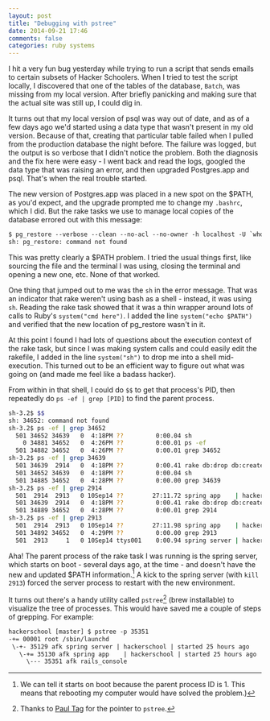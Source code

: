 ```yaml
---
layout: post
title: "Debugging with pstree"
date: 2014-09-21 17:46
comments: false
categories: ruby systems
---
```


I hit a very fun bug yesterday while trying to run a script that sends emails to certain subsets of Hacker Schoolers. When I tried to test the script locally, I discovered that one of the tables of the database, `Batch`, was missing from my local version.  After briefly panicking and making sure that the actual site was still up, I could dig in.

It turns out that my local version of psql was way out of date, and as of a few days ago we'd started using a data type that wasn't present in my old version. Because of that, creating that particular table failed when I pulled from the production database the night before. The failure was logged, but the output is so verbose that I didn't notice the problem. Both the diagnosis and the fix here were easy - I went back and read the logs, googled the data type that was raising an error, and then upgraded Postgres.app and psql. That's when the real trouble started.

The new version of Postgres.app was placed in a new spot on the $PATH, as you'd expect, and the upgrade prompted me to change my `.bashrc`, which I did. But the rake tasks we use to manage local copies of the database errored out with this message:
~~~~.txt
$ pg_restore --verbose --clean --no-acl --no-owner -h localhost -U `whoami` -d hackerschool latest.dump
sh: pg_restore: command not found
~~~~

This was pretty clearly a $PATH problem. I tried the usual things first, like sourcing the file and the terminal I was using, closing the terminal and opening a new one, etc. None of that worked.

One thing that jumped out to me was the `sh` in the error message. That was an indicator that rake weren't using bash as a shell - instead, it was using `sh`. Reading the rake task showed that it was a thin wrapper around lots of calls to Ruby's `system("cmd here")`. I added the line `system("echo $PATH")` and verified that the new location of pg_restore wasn't in it.

At this point I found I had lots of questions about the execution context of the rake task, but since I was making system calls and could easily edit the rakefile, I added in the line `system("sh")` to drop me into a shell mid-execution. This turned out to be an efficient way to figure out what was going on (and made me feel like a badass hacker).

From within in that shell, I could do `$$` to get that process's PID, then repeatedly do `ps -ef | grep [PID]` to find the parent process.

~~~~.sh
sh-3.2$ $$
sh: 34652: command not found
sh-3.2$ ps -ef | grep 34652
  501 34652 34639   0  4:18PM ??         0:00.04 sh
    0 34881 34652   0  4:26PM ??         0:00.01 ps -ef
  501 34882 34652   0  4:26PM ??         0:00.01 grep 34652
sh-3.2$ ps -ef | grep 34639
  501 34639  2914   0  4:18PM ??         0:00.41 rake db:drop db:create db:pull
  501 34652 34639   0  4:18PM ??         0:00.04 sh
  501 34885 34652   0  4:28PM ??         0:00.00 grep 34639
sh-3.2$ ps -ef | grep 2914
  501  2914  2913   0 10Sep14 ??        27:11.72 spring app    | hackerschool | started 244 hours ago | development mode
  501 34639  2914   0  4:18PM ??         0:00.41 rake db:drop db:create db:pull
  501 34889 34652   0  4:28PM ??         0:00.01 grep 2914
sh-3.2$ ps -ef | grep 2913
  501  2914  2913   0 10Sep14 ??        27:11.98 spring app    | hackerschool | started 244 hours ago | development mode
  501 34892 34652   0  4:29PM ??         0:00.00 grep 2913
  501  2913     1   0 10Sep14 ttys001    0:00.94 spring server | hackerschool | started 244 hours ago
~~~~

Aha! The parent process of the rake task I was running is the spring server, which starts on boot - several days ago, at the time - and doesn't have the new and updated $PATH information.[^1] A kick to the spring server (with `kill 2913`) forced the server process to restart with the new environment.

It turns out there's a handy utility called `pstree`[^2] (brew installable) to visualize the tree of processes. This would have saved me a couple of steps of grepping. For example:

~~~~.txt
hackerschool [master] $ pstree -p 35351
-+= 00001 root /sbin/launchd
 \-+- 35129 afk spring server | hackerschool | started 25 hours ago
   \-+= 35130 afk spring app    | hackerschool | started 25 hours ago | development mode
     \--- 35351 afk rails_console
~~~~

[^1]: We can tell it starts on boot because the parent process ID is 1. This means that rebooting my computer would have solved the problem.)
[^2]: Thanks to [Paul Tag](//twitter.com/paultag) for the pointer to `pstree`.
